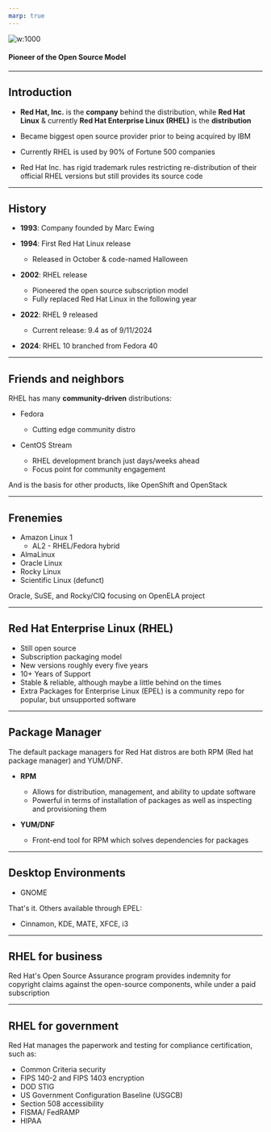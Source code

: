 ```yaml
---
marp: true
---
```


![w:1000](RedHat-logo.png)

#### Pioneer of the Open Source Model

---

## Introduction

* **Red Hat, Inc.** is the **company** behind the distribution, while **Red Hat Linux** & currently **Red Hat Enterprise Linux (RHEL)** is the **distribution**

* Became biggest open source provider prior to being acquired by IBM

* Currently RHEL is used by 90% of Fortune 500 companies

* Red Hat Inc. has rigid trademark rules restricting re-distribution of their official RHEL versions but still provides its source code

---

## History

* **1993**: Company founded by Marc Ewing

* **1994**: First Red Hat Linux release

  * Released in October & code-named Halloween

* **2002**: RHEL release
  
  * Pioneered the open source subscription model
  * Fully replaced Red Hat Linux in the following year

* **2022**: RHEL 9 released

  * Current release: 9.4 as of 9/11/2024

* **2024**: RHEL 10 branched from Fedora 40

---

## Friends and neighbors

RHEL has many **community-driven** distributions:

* Fedora
  * Cutting edge community distro

* CentOS Stream
  * RHEL development branch just days/weeks ahead
  * Focus point for community engagement

And is the basis for other products, like OpenShift and OpenStack

---

## Frenemies

* Amazon Linux 1
  * AL2 - RHEL/Fedora hybrid
* AlmaLinux
* Oracle Linux
* Rocky Linux
* Scientific Linux (defunct)

Oracle, SuSE, and Rocky/CIQ focusing on OpenELA project

---

## Red Hat Enterprise Linux (RHEL)

* Still open source
* Subscription packaging model
* New versions roughly every five years
* 10+ Years of Support
* Stable & reliable, although maybe a little behind on the times
* Extra Packages for Enterprise Linux (EPEL) is a community repo for popular, but unsupported software

---

## Package Manager

The default package managers for Red Hat distros are both RPM (Red hat package manager) and YUM/DNF.

* **RPM**

  * Allows for distribution, management, and ability to update software
  * Powerful in terms of installation of packages as well as inspecting and provisioning them
  
* **YUM/DNF**
  * Front-end tool for RPM which solves dependencies for packages

---

## Desktop Environments

* GNOME

That's it. Others available through EPEL:

* Cinnamon, KDE, MATE, XFCE, i3

---
## RHEL for business

Red Hat's Open Source Assurance program provides indemnity for copyright claims against the open-source components, while under a paid subscription

---
## RHEL for government

Red Hat manages the paperwork and testing for compliance certification, such as:

* Common Criteria security
* FIPS 140-2 and FIPS 1403 encryption
* DOD STIG
* US Government Configuration Baseline (USGCB)
* Section 508 accessibility
* FISMA/ FedRAMP
* HIPAA
